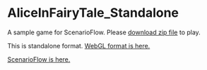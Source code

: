 # AliceInFairyTale_Standalone

A sample game for ScenarioFlow. Please [download zip file](https://github.com/ItoAkira2023/AliceInFairyTale_Standalone/releases/download/v1.0.0/AliceInFairyTale_Standalone.zip) to play.

This is standalone format. [WebGL format is here.](https://itoakira2023.github.io/AliceInFairyTale_WebGL/)

[ScenarioFlow is here.](https://github.com/ItoAkira2023/ScenarioFlow)
